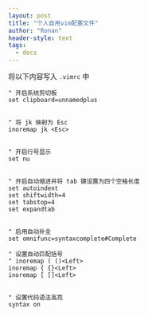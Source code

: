 ```yaml
---
layout: post
title: "个人自用vim配置文件"
author: "Ronan"
header-style: text
tags:
  - docs
---
```


将以下内容写入 `.vimrc` 中


```
" 开启系统剪切板
set clipboard=unnamedplus


" 将 jk 映射为 Esc
inoremap jk <Esc>


" 开启行号显示
set nu


" 开启自动缩进并将 tab 键设置为四个空格长度
set autoindent
set shiftwidth=4
set tabstop=4
set expandtab


" 启用自动补全
set omnifunc=syntaxcomplete#Complete

" 设置自动匹配括号
" inoremap ( ()<Left>
inoremap { {}<Left>
inoremap [ []<Left>


" 设置代码语法高亮
syntax on
```

<!-- ##{"timestamp":1723621841}## -->
